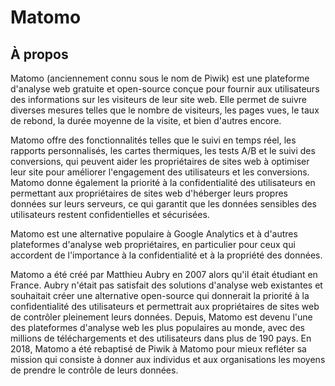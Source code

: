 # Matomo

## À propos

Matomo (anciennement connu sous le nom de Piwik) est une plateforme d'analyse web gratuite et open-source conçue pour fournir aux utilisateurs des informations sur les visiteurs de leur site web. Elle permet de suivre diverses mesures telles que le nombre de visiteurs, les pages vues, le taux de rebond, la durée moyenne de la visite, et bien d'autres encore.

Matomo offre des fonctionnalités telles que le suivi en temps réel, les rapports personnalisés, les cartes thermiques, les tests A/B et le suivi des conversions, qui peuvent aider les propriétaires de sites web à optimiser leur site pour améliorer l'engagement des utilisateurs et les conversions. Matomo donne également la priorité à la confidentialité des utilisateurs en permettant aux propriétaires de sites web d'héberger leurs propres données sur leurs serveurs, ce qui garantit que les données sensibles des utilisateurs restent confidentielles et sécurisées.

Matomo est une alternative populaire à Google Analytics et à d'autres plateformes d'analyse web propriétaires, en particulier pour ceux qui accordent de l'importance à la confidentialité et à la propriété des données.

Matomo a été créé par Matthieu Aubry en 2007 alors qu'il était étudiant en France. Aubry n'était pas satisfait des solutions d'analyse web existantes et souhaitait créer une alternative open-source qui donnerait la priorité à la confidentialité des utilisateurs et permettrait aux propriétaires de sites web de contrôler pleinement leurs données. Depuis, Matomo est devenu l'une des plateformes d'analyse web les plus populaires au monde, avec des millions de téléchargements et des utilisateurs dans plus de 190 pays. En 2018, Matomo a été rebaptisé de Piwik à Matomo pour mieux refléter sa mission qui consiste à donner aux individus et aux organisations les moyens de prendre le contrôle de leurs données.
